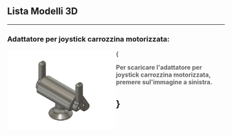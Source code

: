 
## Lista Modelli 3D

---
### Adattatore per joystick carrozzina motorizzata:
{
[<img align="left" src="anteprime_presidi/adattatore_joystick.png" width="50%">][file_adattatore_joystick] 
> **Per scaricare l'adattatore per joystick carrozzina motorizzata, premere sul'immagine a sinistra.**
>
>
<!-- [![anteprima_adattatore_joystick][adattatore_joystick]][file_adattatore_joystick] -->
}
---

[file_adattatore_joystick]: Adattatore_Joystick_rev_1.4.f3d?raw=true
<!-- [adattatore_joystick]: anteprime_presidi/adattatore_joystick.png -->

